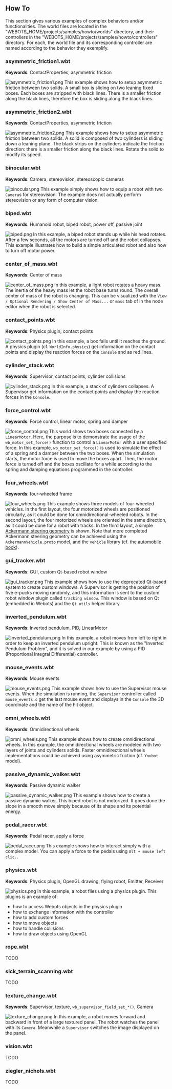 ## How To

This section gives various examples of complex behaviors and/or functionalities.
The world files are located in the "WEBOTS\_HOME/projects/samples/howto/worlds" directory, and their controllers in the "WEBOTS\_HOME/projects/samples/howto/controllers" directory.
For each, the world file and its corresponding controller are named according to the behavior they exemplify.


### asymmetric\_friction1.wbt

**Keywords**: ContactProperties, asymmetric friction

![asymmetric_friction1.png](images/asymmetric_friction1.png) This example shows how to setup asymmetric friction between two solids.
A small box is sliding on two leaning fixed boxes.
Each boxes are stripped with black lines.
There is a smaller friction along the black lines, therefore the box is sliding along the black lines.


### asymmetric\_friction2.wbt

**Keywords**: ContactProperties, asymmetric friction

![asymmetric_friction2.png](images/asymmetric_friction2.png) This example shows how to setup asymmetric friction between two solids.
A solid is composed of two cylinders is sliding down a leaning plane.
The black strips on the cylinders indicate the friction direction:
there is a smaller friction along the black lines.
Rotate the solid to modify its speed.


### binocular.wbt

**Keywords**: Camera, stereovision, stereoscopic cameras

![binocular.png](images/binocular.png) This example simply shows how to equip a robot with two `Camera`s for stereovision.
The example does not actually perform stereovision or any form of computer vision.


### biped.wbt

**Keywords**: Humanoid robot, biped robot, power off, passive joint

![biped.png](images/biped.png) In this example, a biped robot stands up while his head rotates.
After a few seconds, all the motors are turned off and the robot collapses.
This example illustrates how to build a simple articulated robot and also how to turn off motor power.


### center\_of\_mass.wbt

**Keywords**: Center of mass

![center_of_mass.png](images/center_of_mass.png) In this example, a light robot rotates a heavy mass.
The inertia of the heavy mass let the robot base turns round.
The overall center of mass of the robot is changing.
This can be visualized with the `View / Optional Rendering / Show Center of Mass...` or `mass` tab of in the node editor when the robot is selected.


### contact\_points.wbt

**Keywords**: Physics plugin, contact points

![contact_points.png](images/contact_points.png) In this example, a box falls until it reaches the ground.
A physics plugin (cf. `WorldInfo.physics`) get information on the contact points and display the reaction forces on the `Console` and as red lines.


### cylinder\_stack.wbt

**Keywords**: Supervisor, contact points, cylinder collisions

![cylinder_stack.png](images/cylinder_stack.png) In this example, a stack of cylinders collapses.
A Supervisor get information on the contact points and display the reaction forces in the `Console`.


### force\_control.wbt

**Keywords**: Force control, linear motor, spring and damper

![force_control.png](images/force_control.png) This world shows two boxes connected by a `LinearMotor`.
Here, the purpose is to demonstrate the usage of the `wb_motor_set_force()` function to control a `LinearMotor` with a user specified force.
In this example, `wb_motor_set_force()` is used to simulate the effect of a spring and a damper between the two boxes. When the simulation starts, the motor force is used to move the boxes apart.
Then, the motor force is turned off and the boxes oscillate for a while according to the spring and damping equations programmed in the controller.


### four\_wheels.wbt

**Keywords**: four-wheeled frame

![four_wheels.png](images/four_wheels.png) This example shows three models of four-wheeled vehicles.
In the first layout, the four motorized wheels are positioned circularly, as it could be done for omnidirectional-wheeled robots.
In the second layout, the four motorized wheels are oriented in the same direction, as it could be done for a robot with tracks.
In the third layout, a simple [Ackermann steering geometry](https://en.wikipedia.org/wiki/Ackermann_steering_geometry) is shown.
Note that more completed Ackermann steering geometry can be achieved using the `AckermannVehicle.proto` model, and the `vehicle` library (cf. the [automobile book](https://www.cyberbotics.com/doc/automobile/index)).


### gui\_tracker.wbt

**Keywords**: GUI, custom Qt-based robot window

![gui_tracker.png](images/gui_tracker.png) This example shows how to use the deprecated Qt-based system to create custom windows.
A Supervisor is getting the position of five e-pucks moving randomly, and this information is sent to the custom robot window plugin called `tracking window`.
This window is based on Qt (embedded in Webots) and the `Qt utils` helper library.


### inverted\_pendulum.wbt

**Keywords**: Inverted pendulum, PID, LinearMotor

![inverted_pendulum.png](images/inverted_pendulum.png) In this example, a robot moves from left to right in order to keep an inverted pendulum upright.
This is known as the "Inverted Pendulum Problem", and it is solved in our example by using a PID (Proportional Integral Differential) controller.


### mouse\_events.wbt

**Keywords**: Mouse events

![mouse_events.png](images/mouse_events.png) This example shows how to use the Supervisor mouse events.
When the simulation is running, the `Supervisor` controller called `mouse_events.c` get the last mouse event and displays in the `Console` the 3D coordinate and the name of the hit object.


### omni\_wheels.wbt

**Keywords**: Omnidirectional wheels

![omni_wheels.png](images/omni_wheels.png) This example shows how to create omnidirectional wheels.
In this example, the omnidirectional wheels are modeled with two layers of joints and cylinders solids.
Faster omnidirectional wheels implementations could be achieved using asymmetric friction (cf. `Youbot` model).


### passive\_dynamic\_walker.wbt

**Keywords**: Passive dynamic walker

![passive_dynamic_walker.png](images/passive_dynamic_walker.png) This example shows how to create a passive dynamic walker.
This biped robot is not motorized.
It goes done the slope in a smooth move simply because of its shape and its potential energy.


### pedal\_racer.wbt

**Keywords**: Pedal racer, apply a force

![pedal_racer.png](images/pedal_racer.png) This example shows how to interact simply with a complex model.
You can apply a force to the pedals using `Alt + mouse left clic.`.


### physics.wbt

**Keywords**: Physics plugin, OpenGL drawing, flying robot, Emitter, Receiver

![physics.png](images/physics.png) In this example, a robot flies using a physics plugin.
This plugins is an example of:


- how to access Webots objects in the physics plugin
- how to exchange information with the controller
- how to add custom forces
- how to move objects
- how to handle collisions
- how to draw objects using OpenGL


### rope.wbt

TODO


### sick\_terrain\_scanning.wbt

TODO


### texture\_change.wbt

**Keywords**: Supervisor, texture, `wb_supervisor_field_set_*()`, Camera

![texture_change.png](images/texture_change.png) In this example, a robot moves forward and backward in front of a large textured panel.
The robot watches the panel with its `Camera`. Meanwhile a `Supervisor` switches the image displayed on the panel.


### vision.wbt

TODO


### ziegler\_nichols.wbt

TODO
